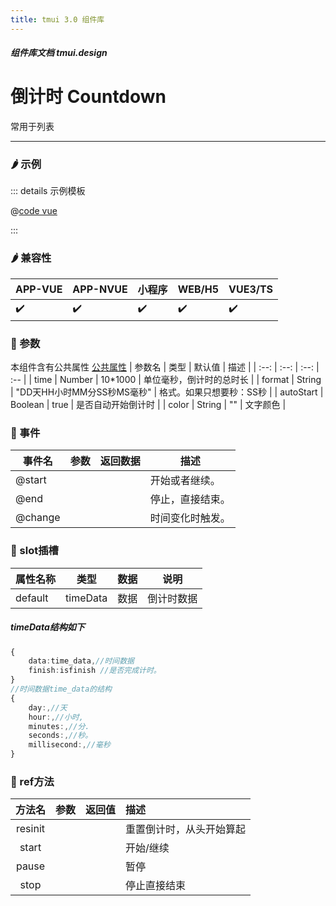 ```yaml
---
title: tmui 3.0 组件库
---
```


<dirtoc></dirtoc>

##### 组件库文档 tmui.design

# 倒计时 Countdown
常用于列表

---

### :hot_pepper: 示例

<webview url="https://tmui.design/h5/#/pages/showdata/countdown"></webview>

::: details 示例模板

@[code vue](pages/showdata/countdown.nvue)

:::

### :hot_pepper: 兼容性

| APP-VUE | APP-NVUE | 小程序 | WEB/H5 | VUE3/TS |
| --- | --- | --- | --- | --- |
| :heavy_check_mark: | :heavy_check_mark: | :heavy_check_mark: | :heavy_check_mark: | :heavy_check_mark: |

### :seedling: 参数
本组件含有公共属性 [公共属性](/doc/spec/组件公共样式.md)
| 参数名 | 类型 | 默认值 | 描述 |
| :--: | :--: | :--: | :-- |
| time | Number | 10*1000 | 单位毫秒，倒计时的总时长 |
| format | String | "DD天HH小时MM分SS秒MS毫秒" | 格式。如果只想要秒：SS秒 |
| autoStart | Boolean | true | 是否自动开始倒计时 |
| color | String | "" | 文字颜色 |

### :rose: 事件
| 事件名 | 参数 | 返回数据 | 描述 |
| --- | --- | --- | --- |
| @start |  |  | 开始或者继续。 |
| @end |  |  | 停止，直接结束。 |
| @change |  |  | 时间变化时触发。 |

### :corn: slot插槽
| 属性名称 | 类型 | 数据 | 说明 |
| --- | --- | --- | --- |
| default | timeData | 数据 | 倒计时数据 |

##### timeData结构如下
```ts
{
	data:time_data,//时间数据
	finish:isfinish //是否完成计时。
}
//时间数据time_data的结构
{
	day:,//天
	hour:,//小时,
	minutes:,//分.
	seconds:,//秒。
	millisecond:,//毫秒
}
```

### :green_salad: ref方法
| 方法名 | 参数 | 返回值 | 描述 |
| :--: | :--: | :--: | :-- |
| resinit |  |  | 重置倒计时，从头开始算起 |
| start |  |  | 开始/继续 |
| pause |  |  | 暂停 |
| stop |  |  | 停止直接结束 |


